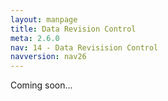 ```yaml
---
layout: manpage
title: Data Revision Control
meta: 2.6.0
nav: 14 - Data Revisision Control
navversion: nav26
---
```


<p>Coming soon...</p>
